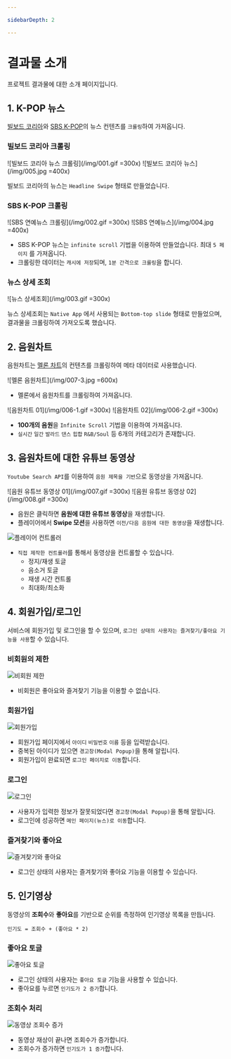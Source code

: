 ```yaml
---

sidebarDepth: 2

---
```


# 결과물 소개

프로젝트 결과물에  대한 소개 페이지입니다.

## 1. K-POP 뉴스

[빌보드 코리아](http://billboard.co.kr/main/news/list)와 [SBS K-POP](http://sbsfune.sbs.co.kr/news/ssports_list.jsp?code_category=SS04)의 뉴스 컨텐츠를 `크롤링`하여 가져옵니다.

### 빌보드 코리아 크롤링

![빌보드 코리아 뉴스 크롤링](/img/001.gif =300x)
![빌보드 코리아 뉴스](/img/005.jpg =400x)

빌보드 코리아의 뉴스는 `Headline Swipe` 형태로 만들었습니다.

### SBS K-POP 크롤링

![SBS 연예뉴스 크롤링](/img/002.gif =300x)
![SBS 연예뉴스](/img/004.jpg =400x)

- SBS K-POP 뉴스는 `infinite scroll` 기법을 이용하여 만들었습니다. 최대 `5 페이지` 를 가져옵니다.
- 크롤링한 데이터는 `캐시에 저장`되며, `1분 간격으로 크롤링`을 합니다.

### 뉴스 상세 조회

![뉴스 상세조회](/img/003.gif =300x)

뉴스 상세조회는 `Native App` 에서 사용되는 `Bottom-top slide` 형태로 만들었으며, 결과물을 크롤링하여 가져오도록 했습니다.  


## 2. 음원차트

음원차트는 [멜론 차트](https://www.melon.com/chart/index.htm)의 컨텐츠를 크롤링하여 메타 데이터로 사용했습니다.

![멜론 음원차트](/img/007-3.jpg =600x)
- 멜론에서 음원차트를 크롤링하여 가져옵니다.

![음원차트 01](/img/006-1.gif =300x)
![음원차트 02](/img/006-2.gif =300x)

- **100개의 음원**을 `Infinite Scroll` 기법을 이용하여 가져옵니다.
- `실시간` `일간` `발라드` `댄스` `힙합` `R&B/Soul` 등 6개의 카테고리가 존재합니다.

## 3. 음원차트에 대한 유튜브 동영상

`Youtube Search API`를 이용하여 `음원 제목을 기반`으로 동영상을 가져옵니다.

![음원 유튜브 동영상 01](/img/007.gif =300x)
![음원 유튜브 동영상 02](/img/008.gif =300x)

- 음원은 클릭하면 **음원에 대한 유튜브 동영상**을 재생합니다.
- 플레이어에서 **Swipe 모션**을 사용하면 `이전/다음 음원에 대한 동영상`을 재생합니다.

![플레이어 컨트롤러](/img/009.gif)

- `직접 제작한 컨트롤러`를 통해서 동영상을 컨트롤할 수 있습니다.
  - 정지/재생 토글
  - 음소거 토글
  - 재생 시간 컨트롤
  - 최대화/최소화

## 4. 회원가입/로그인

서비스에 회원가입 및 로그인을 할 수 있으며, `로그인 상태의 사용자는 즐겨찾기/좋아요 기능을 사용`할 수 있습니다. 

### 비회원의 제한

![비회원 제한](/img/010.gif)

- 비회원은 좋아요와 즐겨찾기 기능을 이용할 수 없습니다. 

### 회원가입

![회원가입](/img/013.gif)

- 회원가입 페이지에서 `아이디` `비밀번호` `이름` 등을 입력받습니다.
- 중복된 아이디가 있으면 `경고창(Modal Popup)`을 통해 알립니다.
- 회원가입이 완료되면 `로그인 페이지로 이동`합니다.

### 로그인

![로그인](/img/014.gif)

- 사용자가 입력한 정보가 잘못되었다면 `경고창(Modal Popup)`을 통해 알립니다.
- 로그인에 성공하면 `메인 페이지(뉴스)로 이동`합니다.

### 즐겨찾기와 좋아요

![즐겨찾기와 좋아요](/img/011.gif)

- 로그인 상태의 사용자는 즐겨찾기와 좋아요 기능을 이용할 수 있습니다.

## 5. 인기영상

동영상의 **조회수**와 **좋아요**를 기반으로 순위를 측정하여 인기영상 목록을 만듭니다.

`인기도 = 조회수 + (좋아요 * 2)`

### 좋아요 토글

![좋아요 토글](/img/012-1.gif)

- 로그인 상태의 사용자는 `좋아요 토글` 기능을 사용할 수 있습니다.
- 좋아요를 누르면 `인기도가 2 증가`합니다.

### 조회수 처리

![동영상 조회수 증가](/img/012-2.gif)

- 동영상 재상이 끝나면 조회수가 증가합니다.
- 조회수가 증가하면 `인기도가 1 증가`합니다.